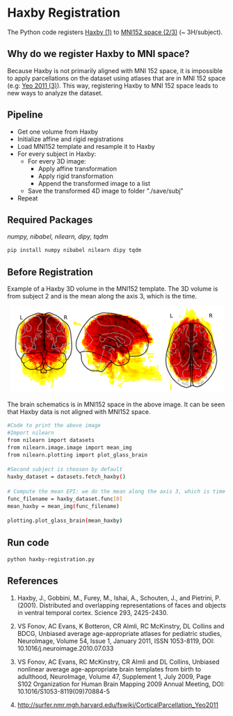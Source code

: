 # Haxby Registration 
The Python code registers [Haxby (1)](#references) to [MNI152 space (2/3)](#references) (~ 3H/subject).

## Why do we register Haxby to MNI space?

Because Haxby is not primarily aligned with MNI 152 space, it is impossible to apply parcellations on the dataset using atlases that are in MNI 152 space (e.g: [Yeo 2011 (3)](#references)). This way, registering Haxby to MNI 152 space leads to new ways to analyze the dataset.

## Pipeline

*  Get one volume from Haxby 
*  Initialize affine and rigid registrations
*  Load MNI152 template and resample it to Haxby
*  For every subject in Haxby:
   - For every 3D image:
     - Apply affine transformation 
     - Apply rigid transformation
     - Append the transformed image to a list
   - Save the transformed 4D image to folder "./save/subj"
*  Repeat

## Required Packages
_numpy, nibabel, nilearn, dipy, tqdm_


```sh
pip install numpy nibabel nilearn dipy tqdm
```

## Before Registration
Example of a Haxby 3D volume in the MNI152 template. The 3D volume is from subject 2 and is the mean along the axis 3, which is the time. 

<p align="center">
  <img  src="./images/before-registration.png">
</p>

The brain schematics is in MNI152 space in the above image. It can be seen that Haxby data is not aligned with MNI152 space.

```sh
#Code to print the above image
#Import nilearn
from nilearn import datasets 
from nilearn.image.image import mean_img
from nilearn.plotting import plot_glass_brain

#Second subject is choosen by default
haxby_dataset = datasets.fetch_haxby()

# Compute the mean EPI: we do the mean along the axis 3, which is time
func_filename = haxby_dataset.func[0]
mean_haxby = mean_img(func_filename)

plotting.plot_glass_brain(mean_haxby)

```
## Run code

```sh
python haxby-registration.py
```

## References

1. Haxby, J., Gobbini, M., Furey, M., Ishai, A., Schouten, J., and Pietrini, P. (2001). Distributed and overlapping representations of faces and objects in ventral temporal cortex. Science 293, 2425-2430.

2. VS Fonov, AC Evans, K Botteron, CR Almli, RC McKinstry, DL Collins and BDCG, Unbiased average age-appropriate atlases for pediatric studies, NeuroImage, Volume 54, Issue 1, January 2011, ISSN 1053-8119, DOI: 10.1016/j.neuroimage.2010.07.033

3. VS Fonov, AC Evans, RC McKinstry, CR Almli and DL Collins, Unbiased nonlinear average age-appropriate brain templates from birth to adulthood, NeuroImage, Volume 47, Supplement 1, July 2009, Page S102 Organization for Human Brain Mapping 2009 Annual Meeting, DOI: 10.1016/S1053-8119(09)70884-5

4. http://surfer.nmr.mgh.harvard.edu/fswiki/CorticalParcellation_Yeo2011

